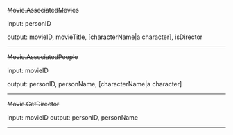 ~~Movie.AssociatedMovies~~

input: personID

output: movieID, movieTitle, [characterName|a character], isDirector


------------------------------------------------------------------------

~~Movie.AssociatedPeople~~

input: movieID

output: personID, personName, [characterName|a character]


------------------------------------------------------------------------

~~Movie.GetDirector~~

input: movieID
output: personID, personName

--------------------------------------------------------------------
